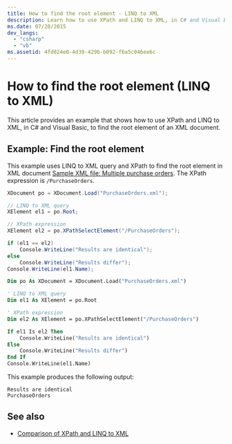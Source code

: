 ```yaml
---
title: How to find the root element - LINQ to XML
description: Learn how to use XPath and LINQ to XML, in C# and Visual Basic, to find the root element of an XML document.
ms.date: 07/20/2015
dev_langs:
  - "csharp"
  - "vb"
ms.assetid: 4fd824e0-4d39-429b-b092-f6a5c046ee6c
---
```


# How to find the root element (LINQ to XML)

This article provides an example that shows how to use XPath and LINQ to XML, in C# and Visual Basic, to find the root element of an XML document.

## Example: Find the root element

This example uses LINQ to XML query and XPath to find the root element in XML document [Sample XML file: Multiple purchase orders](sample-xml-file-multiple-purchase-orders.md). The XPath expression is `/PurchaseOrders`.

```csharp
XDocument po = XDocument.Load("PurchaseOrders.xml");

// LINQ to XML query
XElement el1 = po.Root;

// XPath expression
XElement el2 = po.XPathSelectElement("/PurchaseOrders");

if (el1 == el2)
    Console.WriteLine("Results are identical");
else
    Console.WriteLine("Results differ");
Console.WriteLine(el1.Name);
```

```vb
Dim po As XDocument = XDocument.Load("PurchaseOrders.xml")

' LINQ to XML query
Dim el1 As XElement = po.Root

' XPath expression
Dim el2 As XElement = po.XPathSelectElement("/PurchaseOrders")

If el1 Is el2 Then
    Console.WriteLine("Results are identical")
Else
    Console.WriteLine("Results differ")
End If
Console.WriteLine(el1.Name)
```

This example produces the following output:

```output
Results are identical
PurchaseOrders
```

## See also

- [Comparison of XPath and LINQ to XML](comparison-xpath-linq-xml.md)
